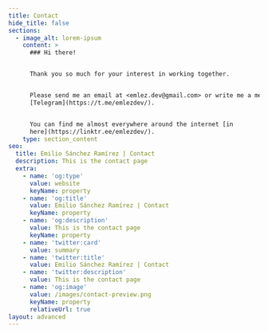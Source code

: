 ```yaml
---
title: Contact
hide_title: false
sections:
  - image_alt: lorem-ipsum
    content: >
      ### Hi there!


      Thank you so much for your interest in working together.


      Please send me an email at <emlez.dev@gmail.com> or write me a message in
      [Telegram](https://t.me/emlezdev/).


      You can find me almost everywhere around the internet [in
      here](https://linktr.ee/emlezdev/).
    type: section_content
seo:
  title: Emilio Sánchez Ramírez | Contact
  description: This is the contact page
  extra:
    - name: 'og:type'
      value: website
      keyName: property
    - name: 'og:title'
      value: Emilio Sánchez Ramírez | Contact
      keyName: property
    - name: 'og:description'
      value: This is the contact page
      keyName: property
    - name: 'twitter:card'
      value: summary
    - name: 'twitter:title'
      value: Emilio Sánchez Ramírez | Contact
    - name: 'twitter:description'
      value: This is the contact page
    - name: 'og:image'
      value: /images/contact-preview.png
      keyName: property
      relativeUrl: true
layout: advanced
---
```

